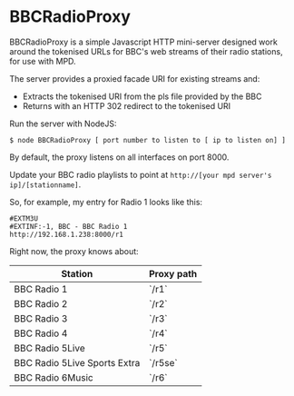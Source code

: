 BBCRadioProxy
=============

BBCRadioProxy is a simple Javascript HTTP mini-server designed work around the tokenised URLs for BBC's web streams of
their radio stations, for use with MPD.

The server provides a proxied facade URI for existing streams and:

 - Extracts the tokenised URI from the pls file provided by the BBC
 - Returns with an HTTP 302 redirect to the tokenised URI

Run the server with NodeJS:

    $ node BBCRadioProxy [ port number to listen to [ ip to listen on] ] 
    
By default, the proxy listens on all interfaces on port 8000.

Update your BBC radio playlists to point at `http://[your mpd server's ip]/[stationname]`.

So, for example, my entry for Radio 1 looks like this:

    #EXTM3U
    #EXTINF:-1, BBC - BBC Radio 1
    http://192.168.1.238:8000/r1

Right now, the proxy knows about:

<table>
    <thead><tr>
        <th scope="col">Station</th>
        <th scole="col">Proxy path</th>
    </tr></thead>
    <tbody>
        <tr>
            <td>BBC Radio 1</td>
            <td>`/r1`</td>
        </tr>
        <tr>
            <td>BBC Radio 2</td>
            <td>`/r2`</td>
        </tr>
        <tr>
            <td>BBC Radio 3</td>
            <td>`/r3`</td>
        </tr>
        <tr>
            <td>BBC Radio 4</td>
            <td>`/r4`</td>
        </tr>
        <tr>
            <td>BBC Radio 5Live</td>
            <td>`/r5`</td>
        </tr>
        <tr>
            <td>BBC Radio 5Live Sports Extra</td>
            <td>`/r5se`</td>
        </tr>
        <tr>
            <td>BBC Radio 6Music</td>
            <td>`/r6`</td>
        </tr>
    </tbody>
</table>
